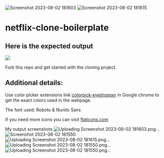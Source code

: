 ![Screenshot 2023-08-02 181603](https://github.com/k-46/netflix-clone-boilerplate/assets/139456269/6d694613-3607-40f6-a721-3247818b2535)
![Screenshot 2023-08-02 181615](https://github.com/k-46/netflix-clone-boilerplate/assets/139456269/b674056b-de73-4a44-aece-566e1898dd14)
# netflix-clone-boilerplate

## Here is the expected output

![](https://github.com/Kalvium-Program/netflix-clone-boilerplate/blob/main/assets/Netflix%20Web%20UI.png?raw=true)

Fork this repo and get started with the cloning project.

## Additional details:
Use color picker extensions link [colorpick-eyedropper](https://chrome.google.com/webstore/detail/colorpick-eyedropper/) in Google chrome to get the exact colors used in the webpage.

The font used: Roboto & Nunito Sans


If you need more icons you can visit [flaticons.com](https://www.flaticon.com/)

My output screenshots
![Uploading Screenshot 2023-08-02 181603.png…]()
![Screenshot 2023-08-02 181550](https://github.com/k-46/netflix-clone-boilerplate/assets/139456269/e6138a60-2b74-4b12-818a-93816a5aa0c5)
![Uploading Screenshot 2023-08-02 181615.png…]()
![Uploading Screenshot 2023-08-02 181550.png…]()
![Uploading Screenshot 2023-08-02 181550.png…]()
